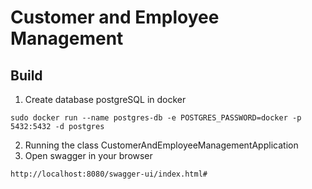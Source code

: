 # Customer and Employee Management

## Build

1. Create database postgreSQL in docker

```sudo docker run --name postgres-db -e POSTGRES_PASSWORD=docker -p 5432:5432 -d postgres```

2. Running the class CustomerAndEmployeeManagementApplication
3. Open swagger in your browser

```http://localhost:8080/swagger-ui/index.html#```